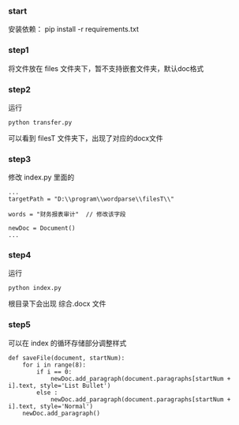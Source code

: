 ### start
安装依赖： pip install -r requirements.txt

### step1
将文件放在 files 文件夹下，暂不支持嵌套文件夹，默认doc格式

### step2
运行
```
python transfer.py
```
可以看到 filesT 文件夹下，出现了对应的docx文件

### step3
修改 index.py 里面的
```
...
targetPath = "D:\\program\\wordparse\\filesT\\"

words = "财务报表审计"  // 修改该字段

newDoc = Document()
...

```

### step4 
运行
```
python index.py
```
根目录下会出现 综合.docx 文件

### step5
可以在 index 的循环存储部分调整样式
```
def saveFile(document, startNum):
    for i in range(8):
        if i == 0:
            newDoc.add_paragraph(document.paragraphs[startNum + i].text, style='List Bullet')
        else :
            newDoc.add_paragraph(document.paragraphs[startNum + i].text, style='Normal')
    newDoc.add_paragraph()
```